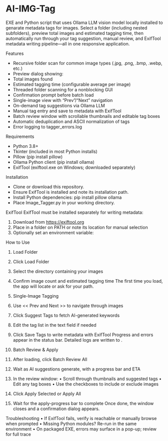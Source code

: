 # AI-IMG-Tag
EXE and Python script that uses Ollama LLM vision model locally installed to genarate metadata tags for images.
Select a folder (including nested subfolders), preview total images and estimated tagging time, then automatically run through your tag suggestion, manual review, and ExifTool metadata writing pipeline—all in one responsive application.

Features
- Recursive folder scan for common image types (.jpg, .png, .bmp, .webp, etc.)
- Preview dialog showing:
- Total images found
- Estimated tagging time (configurable average per image)
- Threaded folder scanning for a nonblocking GUI
- Confirmation prompt before batch load
- Single-image view with “Prev”/“Next” navigation
- On-demand tag suggestions via Ollama LLM
- Manual tag entry and save to metadata with ExifTool
- Batch review window with scrollable thumbnails and editable tag boxes
- Automatic deduplication and ASCII normalization of tags
- Error logging to tagger_errors.log

Requirements
- Python 3.8+
- Tkinter (included in most Python installs)
- Pillow (pip install pillow)
- Ollama Python client (pip install ollama)
- ExifTool (exiftool.exe on Windows; downloaded separately)

Installation
- Clone or download this repository.
- Ensure ExifTool is installed and note its installation path.
- Install Python dependencies:
pip install pillow ollama
- Place Image_Tagger.py in your working directory.

ExifTool
ExifTool must be installed separately for writing metadata:
1. 	Download from https://exiftool.org
2. 	Place  in a folder on PATH or note its location for manual selection
3. 	Optionally set an environment variable:

How to Use
1. Load Folder
1. 	Click Load Folder
2. 	Select the directory containing your images
3. 	Confirm image count and estimated tagging time
The first time you load, the app will locate or ask for your  path.

2. Single-Image Tagging
1. 	Use << Prev and Next >> to navigate through images
2. 	Click Suggest Tags to fetch AI-generated keywords
3. 	Edit the tag list in the text field if needed
4. 	Click Save Tags to write metadata with ExifTool
Progress and errors appear in the status bar. Detailed logs are written to .

3. Batch Review & Apply
1. 	After loading, click Batch Review All
2. 	Wait as AI suggestions generate, with a progress bar and ETA
3. 	In the review window:
• 	Scroll through thumbnails and suggested tags
• 	Edit any tag boxes
• 	Use the checkboxes to include or exclude images
4. 	Click Apply Selected or Apply All
5. 	Wait for the apply-progress bar to complete
Once done, the window closes and a confirmation dialog appears.

Troubleshooting
• 	If ExifTool fails, verify  is reachable or manually browse when prompted
• 	Missing Python modules? Re-run  in the same environment
• 	On packaged EXE, errors may surface in a pop-up; review  for full trace
